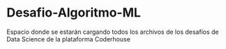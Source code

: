 # Desafio-Algoritmo-ML
Espacio donde se estarán cargando todos los archivos de los desafíos de Data Science de la plataforma Coderhouse
